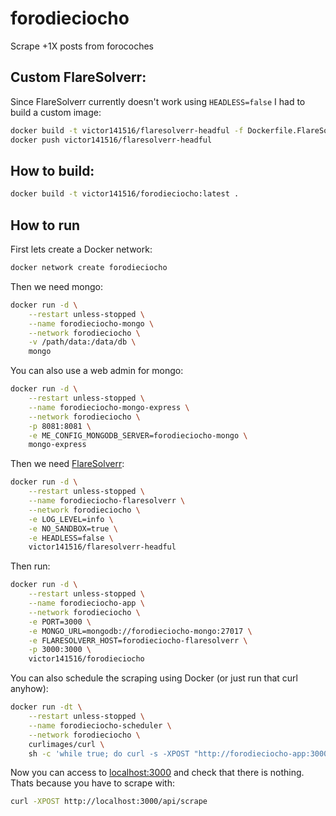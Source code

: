 # forodieciocho

Scrape +1X posts from forocoches


## Custom FlareSolverr:

Since FlareSolverr currently doesn't work using `HEADLESS=false` I had to build a custom image:

```sh
docker build -t victor141516/flaresolverr-headful -f Dockerfile.FlareSolverr .
docker push victor141516/flaresolverr-headful
```

## How to build:

```sh
docker build -t victor141516/forodieciocho:latest .
```

## How to run

First lets create a Docker network:

```sh
docker network create forodieciocho
```

Then we need mongo:

```sh
docker run -d \
    --restart unless-stopped \
    --name forodieciocho-mongo \
    --network forodieciocho \
    -v /path/data:/data/db \
    mongo
```

You can also use a web admin for mongo:

```sh
docker run -d \
    --restart unless-stopped \
    --name forodieciocho-mongo-express \
    --network forodieciocho \
    -p 8081:8081 \
    -e ME_CONFIG_MONGODB_SERVER=forodieciocho-mongo \
    mongo-express
```

Then we need [FlareSolverr](https://github.com/ngosang/FlareSolverr):

```sh
docker run -d \
    --restart unless-stopped \
    --name forodieciocho-flaresolverr \
    --network forodieciocho \
    -e LOG_LEVEL=info \
    -e NO_SANDBOX=true \
    -e HEADLESS=false \
    victor141516/flaresolverr-headful
```

Then run:

```sh
docker run -d \
    --restart unless-stopped \
    --name forodieciocho-app \
    --network forodieciocho \
    -e PORT=3000 \
    -e MONGO_URL=mongodb://forodieciocho-mongo:27017 \
    -e FLARESOLVERR_HOST=forodieciocho-flaresolverr \
    -p 3000:3000 \
    victor141516/forodieciocho
```

You can also schedule the scraping using Docker (or just run that curl anyhow):

```sh
docker run -dt \
    --restart unless-stopped \
    --name forodieciocho-scheduler \
    --network forodieciocho \
    curlimages/curl \
    sh -c 'while true; do curl -s -XPOST "http://forodieciocho-app:3000/api/scrape" && echo '' && sleep 20; done'
```

Now you can access to [localhost:3000](http://localhost:3000) and check that there is nothing.\
Thats because you have to scrape with:

```sh
curl -XPOST http://localhost:3000/api/scrape
```